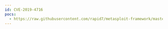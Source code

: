 ```yaml
---
id: CVE-2019-4716
pocs:
  - https://raw.githubusercontent.com/rapid7/metasploit-framework/master/modules/exploits/multi/misc/ibm_tm1_unauth_rce.rb
---
```

